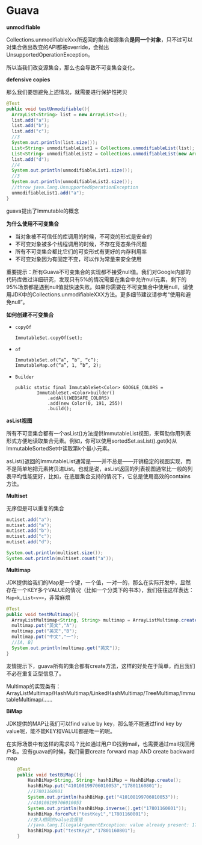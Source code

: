 # Guava

**unmodifiable**

Collections.unmodifiableXxx所返回的集合和源集合**是同一个对象**，只不过可以对集合做出改变的API都被override，会抛出UnsupportedOperationException。

所以当我们改变源集合，那么也会导致不可变集合变化。

**defensive copies**

那么我们要想避免上述情况，就需要进行保护性拷贝

```java
@Test
public void testUnmodifiable(){
  ArrayList<String> list = new ArrayList<>();
  list.add("a");
  list.add("b");
  list.add("c");
  //3
  System.out.println(list.size());
  List<String> unmodifiableList1 = Collections.unmodifiableList(list);
  List<String> unmodifiableList2 = Collections.unmodifiableList(new ArrayList<>(list));
  list.add("d");
  //4
  System.out.println(unmodifiableList1.size());
  //3
  System.out.println(unmodifiableList2.size());
  //throw java.lang.UnsupportedOperationException
  unmodifiableList1.add("a");
}
```

guava提出了Immutable的概念

**为什么使用不可变集合**

- 当对象被不可信任的库调用的时候，不可变的形式是安全的
- 不可变对象被多个线程调用的时候，不存在竞态条件问题
- 所有不可变集合都比它们的可变形式有更好的内存利用率
- 不可变对象因为有固定不变，可以作为常量来安全使用

重要提示：所有Guava不可变集合的实现都不接受null值。我们对Google内部的代码库做过详细研究，发现只有5%的情况需要在集合中允许null元素，剩下的95%场景都是遇到null值就快速失败。如果你需要在不可变集合中使用null，请使用JDK中的Collections.unmodifiableXXX方法。更多细节建议请参考“使用和避免null”。

**如何创建不可变集合**

- `copyOf`

  ```
  ImmutableSet.copyOf(set);
  ```

- `of`

  ```
  ImmutableSet.of(“a”, “b”, “c”);
  ImmutableMap.of(“a”, 1, “b”, 2);
  ```

- `Builder`

  ```
  public static final ImmutableSet<Color> GOOGLE_COLORS =
          ImmutableSet.<Color>builder()
              .addAll(WEBSAFE_COLORS)
              .add(new Color(0, 191, 255))
              .build();
  ```

**asList视图**

所有不可变集合都有一个asList()方法提供ImmutableList视图，来帮助你用列表形式方便地读取集合元素。例如，你可以使用sortedSet.asList().get(k)从ImmutableSortedSet中读取第k个最小元素。

asList()返回的ImmutableList通常是——并不总是——开销稳定的视图实现，而不是简单地把元素拷贝进List。也就是说，asList返回的列表视图通常比一般的列表平均性能更好，比如，在底层集合支持的情况下，它总是使用高效的contains方法。

**Multiset**

无序但是可以重复的集合

```java
mutiset.add("a");
mutiset.add("a");
mutiset.add("b");
mutiset.add("c");
mutiset.add("d");

System.out.println(multiset.size());
System.out.println(multiset.count("a"));
```

**Multimap**

JDK提供给我们的Map是一个键，一个值，一对一的，那么在实际开发中，显然存在一个KEY多个VALUE的情况（比如一个分类下的书本），我们往往这样表达：`Map<k,List<v>>`，非常麻烦

```java
@Test
public void testMultimap(){
  ArrayListMultimap<String, String> multimap = ArrayListMultimap.create();
  multimap.put("英文","A");
  multimap.put("英文","B");
  multimap.put("中文","一");
  //[A, B]
  System.out.println(multimap.get("英文"));
}
```

友情提示下，guava所有的集合都有create方法，这样的好处在于简单，而且我们不必在重复泛型信息了。

Multimap的实现类有：ArrayListMultimap/HashMultimap/LinkedHashMultimap/TreeMultimap/ImmutableMultimap/......

**BiMap**

JDK提供的MAP让我们可以find value by key，那么能不能通过find key by value呢，能不能KEY和VALUE都是唯一的呢。

在实际场景中有这样的需求吗？比如通过用户ID找到mail，也需要通过mail找回用户名。没有guava的时候，我们需要create forward map AND create backward map

```java
    @Test
    public void testBiMap(){
        HashBiMap<String, String> hashBiMap = HashBiMap.create();
        hashBiMap.put("410108199706010053","17801160801");
        //17801160801
        System.out.println(hashBiMap.get("410108199706010053"));
        //410108199706010053
        System.out.println(hashBiMap.inverse().get("17801160801"));
        hashBiMap.forcePut("testKey1","17801160801");
        //放入相同的value会报错
        //java.lang.IllegalArgumentException: value already present: 17801160801
        hashBiMap.put("testKey2","17801160801");
    }
```

